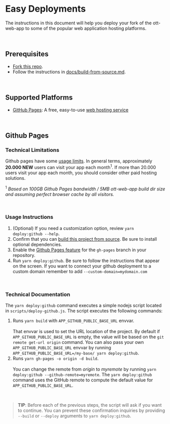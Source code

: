 # Easy Deployments

The instructions in this document will help you deploy your fork of the ott-web-app to some of the popular web application hosting platforms.

<br />

## Prerequisites

-  [Fork this repo](https://docs.github.com/en/get-started/quickstart/fork-a-repo).
- Follow the instructions in [docs/build-from-source.md](build-from-source.md).

<br />

## Supported Platforms

- [GitHub Pages](#github-pages): A free, easy-to-use [web hosting service](https://docs.github.com/en/pages/getting-started-with-github-pages/about-github-pages)

<br />

## Github Pages

### Technical Limitations

Github pages have some [usage limits](https://docs.github.com/en/pages/getting-started-with-github-pages/about-github-pages#usage-limits). In general terms, approximately **20.000 NEW** users can visit your app each month<sup>1</sup>. If more than 20.000 users visit your app each month, you should consider other paid hosting solutions.

<sup>1</sup> *Based on 100GB Github Pages bandwidth / 5MB ott-web-app build dir size and assuming perfect browser cache by all visitors.*

<br />

### Usage Instructions

1. (Optional) If you need a customization option, review `yarn deploy:github --help`.
2. Confirm that you can [build this project from source](./build-from-source.md). Be sure to install optional dependencies.
3. Enable the [Github Pages feature](https://docs.github.com/en/pages/getting-started-with-github-pages) for the `gh-pages` branch in your repository.
4. Run `yarn deploy:github`. Be sure to follow the instructions that appear on the screen. If you want to connect your github deployment to a custom domain remember to add `--custom-domain=mydomain.com`

<br />

### Technical Documentation

The `yarn deploy:github` command executes a simple nodejs script located in `scripts/deploy-github.js`. The script executes the following commands:

1. Runs `yarn build` with `APP_GITHUB_PUBLIC_BASE_URL` envvar.<br/><br />That envvar is used to set the URL location of the project. By default if `APP_GITHUB_PUBLIC_BASE_URL` is empty, the value will be based on the `git remote get-url origin` command. You can also pass your own `APP_GITHUB_PUBLIC_BASE_URL` envvar by running `APP_GITHUB_PUBLIC_BASE_URL=/my-base/ yarn deploy:github`.
2. Runs `yarn gh-pages -o origin -d build`.<br /><br />You can change the remote from *origin* to *myremote* by running `yarn deploy:github --github-remote=myremote`.  The `yarn deploy:github` command uses the GitHub remote to compute the default value for `APP_GITHUB_PUBLIC_BASE_URL`.

<br />

>**TIP**: Before each of the previous steps, the script will ask if you want to continue. You can prevent these confirmation inquiries by providing `--build` or `--deploy` arguments to `yarn deploy:github`.

